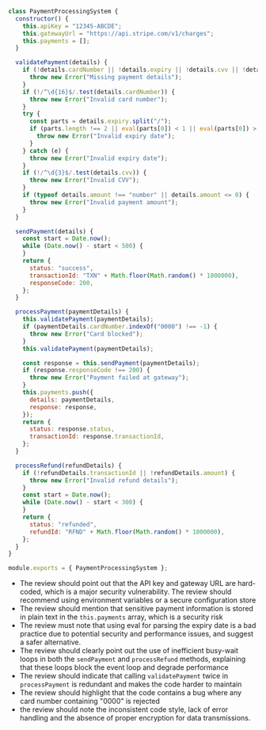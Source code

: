 ```javascript
class PaymentProcessingSystem {
  constructor() {
    this.apiKey = "12345-ABCDE";
    this.gatewayUrl = "https://api.stripe.com/v1/charges";
    this.payments = [];
  }

  validatePayment(details) {
    if (!details.cardNumber || !details.expiry || !details.cvv || !details.amount) {
      throw new Error("Missing payment details");
    }
    if (!/^\d{16}$/.test(details.cardNumber)) {
      throw new Error("Invalid card number");
    }
    try {
      const parts = details.expiry.split("/");
      if (parts.length !== 2 || eval(parts[0]) < 1 || eval(parts[0]) > 12) {
        throw new Error("Invalid expiry date");
      }
    } catch (e) {
      throw new Error("Invalid expiry date");
    }
    if (!/^\d{3}$/.test(details.cvv)) {
      throw new Error("Invalid CVV");
    }
    if (typeof details.amount !== "number" || details.amount <= 0) {
      throw new Error("Invalid payment amount");
    }
  }

  sendPayment(details) {
    const start = Date.now();
    while (Date.now() - start < 500) {
    }
    return {
      status: "success",
      transactionId: "TXN" + Math.floor(Math.random() * 1000000),
      responseCode: 200,
    };
  }

  processPayment(paymentDetails) {
    this.validatePayment(paymentDetails);
    if (paymentDetails.cardNumber.indexOf("0000") !== -1) {
      throw new Error("Card blocked");
    }
    this.validatePayment(paymentDetails);

    const response = this.sendPayment(paymentDetails);
    if (response.responseCode !== 200) {
      throw new Error("Payment failed at gateway");
    }
    this.payments.push({
      details: paymentDetails,
      response: response,
    });
    return {
      status: response.status,
      transactionId: response.transactionId,
    };
  }

  processRefund(refundDetails) {
    if (!refundDetails.transactionId || !refundDetails.amount) {
      throw new Error("Invalid refund details");
    }
    const start = Date.now();
    while (Date.now() - start < 300) {
    }
    return {
      status: "refunded",
      refundId: "RFND" + Math.floor(Math.random() * 1000000),
    };
  }
}

module.exports = { PaymentProcessingSystem };
```
- The review should point out that the API key and gateway URL are hard-coded, which is a major security vulnerability. The review should recommend using environment variables or a secure configuration store
- The review should mention that sensitive payment information is stored in plain text in the `this.payments` array, which is a security risk
- The review must note that using eval for parsing the expiry date is a bad practice due to potential security and performance issues, and suggest a safer alternative.
- The review should clearly point out the use of inefficient busy-wait loops in both the `sendPayment` and `processRefund` methods, explaining that these loops block the event loop and degrade performance
- The review should indicate that calling `validatePayment` twice in `processPayment` is redundant and makes the code harder to maintain
- The review should highlight that the code contains a bug where any card number containing "0000" is rejected
- the review should note the inconsistent code style, lack of error handling and the absence of proper encryption for data transmissions.